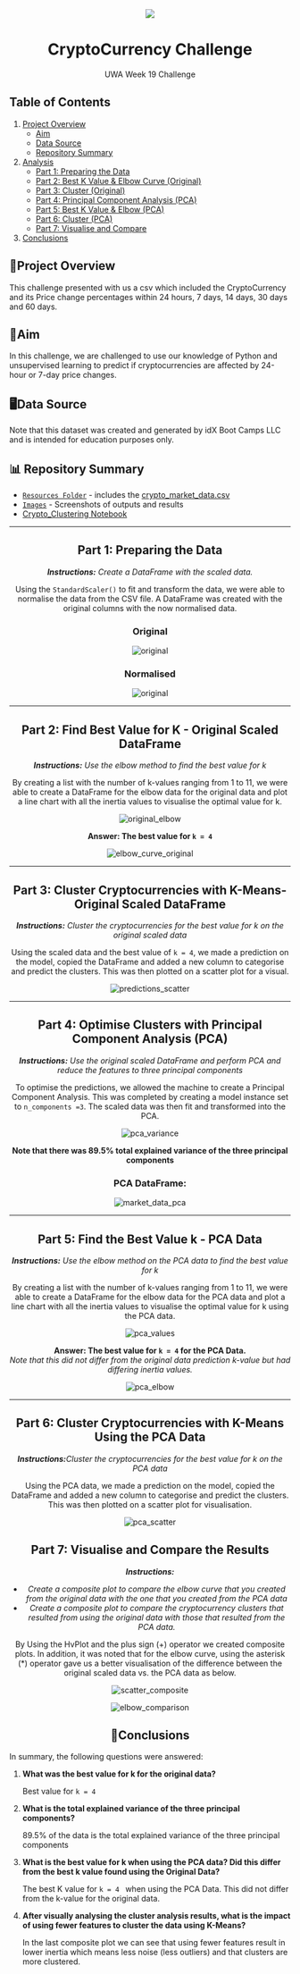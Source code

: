 <div align="center">
    <img src="https://github.com/jflengkong/CryptoClustering/assets/131760750/641a6f7c-4e23-4f2e-a660-37e492d9bbec">

  <h1 align="center"> CryptoCurrency Challenge </h1>

  <p align="center">
    UWA Week 19 Challenge
  </p>
</div>

    
## Table of Contents
1. [Project Overview](#project-overview)
    - [Aim](#aim)
    - [Data Source](#%EF%B8%8Fdata-source)
    - [Repository Summary](#-repository-summary)
2. [Analysis](#part-1-preparing-the-data)
    - [Part 1: Preparing the Data](#part-1-preparing-the-data)
    - [Part 2: Best K Value & Elbow Curve (Original)](#part-2-find-best-value-for-k---original-scaled-dataframe)
    - [Part 3: Cluster (Original)](#part-3-cluster-cryptocurrencies-with-k-means--original-scaled-dataframe)
    - [Part 4: Principal Component Analysis (PCA)](#part-4-optimise-clusters-with-principal-component-analysis-pca)
    - [Part 5: Best K Value & Elbow (PCA)](#part-5-find-the-best-value-k---pca-data)
    - [Part 6: Cluster (PCA)](#part-6-cluster-cryptocurrencies-with-k-means-using-the-pca-data)
    - [Part 7: Visualise and Compare](#part-7-visualise-and-compare-the-results)
12. [Conclusions](#conclusions)

## 📑Project Overview

This challenge presented with us a csv which included the CryptoCurrency and its Price change percentages within 24 hours, 7 days, 14 days, 30 days and 60 days. 

## 🎯Aim

In this challenge, we are challenged to use our knowledge of Python and unsupervised learning to predict if cryptocurrencies are affected by 24-hour or 7-day price changes.

## 🖥️Data Source

Note that this dataset was created and generated by idX Boot Camps LLC and is intended for education purposes only. 

## 📊 Repository Summary 
- [`Resources Folder`](https://github.com/jflengkong/CryptoClustering/tree/main/Resources)
      - includes the [crypto_market_data.csv](https://github.com/jflengkong/CryptoClustering/blob/main/Resources/crypto_market_data.csv)
- [`Images`](https://github.com/jflengkong/CryptoClustering/tree/main/Images)
      - Screenshots of outputs and results
- [Crypto_Clustering Notebook](https://github.com/jflengkong/CryptoClustering/blob/main/Crypto_Clustering.ipynb.ipynb)
  
---------------------------------

<div align='center'> 
    
## Part 1: Preparing the Data 
<i> <b>Instructions:</b> Create a DataFrame with the scaled data. </i> 

Using the `StandardScaler()` to fit and transform the data, we were able to normalise the data from the CSV file. A DataFrame was created with the original columns with the now normalised data. 


<h3><b>Original</b></h3>

![original](https://github.com/jflengkong/CryptoClustering/blob/main/Images/0.original.png)

 <h3><b>Normalised</b></h3>
 
![original](https://github.com/jflengkong/CryptoClustering/blob/main/Images/0.original_scaled.png) 

---------------------------------


## Part 2: Find Best Value for K - Original Scaled DataFrame 
<i> <b>Instructions:</b> Use the elbow method to find the best value for k </i> 

By creating a list with the number of k-values ranging from 1 to 11, we were able to create a DataFrame for the elbow data for the original data and plot a line chart with all the inertia values to visualise the optimal value for k. 

![original_elbow](https://github.com/jflengkong/CryptoClustering/blob/main/Images/1.%20original_elbow.png) 

<b> Answer: The best value for `k = 4` </b>    

![elbow_curve_original](https://github.com/jflengkong/CryptoClustering/blob/main/Images/2.%20elbow_curve_original.png)


---------------------------------

## Part 3: Cluster Cryptocurrencies with K-Means- Original Scaled DataFrame 
<i><b>Instructions:</b> Cluster the cryptocurrencies for the best value for k on the original scaled data </i> 

Using the scaled data and the best value of `k = 4`, we made a prediction on the model, copied the DataFrame and added a new column to categorise and predict the clusters. This was then plotted on a scatter plot for a visual.  
    
![predictions_scatter](https://github.com/jflengkong/CryptoClustering/blob/main/Images/3.predictions_scatter.png)


---------------------------------


## Part 4: Optimise Clusters with Principal Component Analysis (PCA) 
<i> <b>Instructions:</b> Use the original scaled DataFrame and perform PCA and reduce the features to three principal components </i> 

To optimise the predictions, we allowed the machine to create a Principal Component Analysis. This was completed by creating a model instance set to `n_components =3`. The scaled data was then fit and transformed into the PCA. 

![pca_variance](https://github.com/jflengkong/CryptoClustering/blob/main/Images/pca_explained_variance_ratio.png) 

<b> Note that there was 89.5% total explained variance of the three principal components </b> 

<h3><b> PCA DataFrame: </b> </h3>

![market_data_pca](https://github.com/jflengkong/CryptoClustering/blob/main/Images/4.market_data_pca.png) 


---------------------------------

## Part 5: Find the Best Value k - PCA Data
<i> <b>Instructions:</b> Use the elbow method on the PCA data to find the best value for k</i> 

By creating a list with the number of k-values ranging from 1 to 11, we were able to create a DataFrame for the elbow data for the PCA data and plot a line chart with all the inertia values to visualise the optimal value for k using the PCA data. 

    
![pca_values](https://github.com/jflengkong/CryptoClustering/blob/main/Images/5.pca_elbow_values.png) 

<b> Answer: The best value for `k = 4` for the PCA Data. </b> <br> 
<i> Note that this did not differ from the original data prediction k-value but had differing inertia values. </i> 

![pca_elbow](https://github.com/jflengkong/CryptoClustering/blob/main/Images/6.%20pca_elbow_curve.png)

---------------------------------


## Part 6: Cluster Cryptocurrencies with K-Means Using the PCA Data
<i> <b>Instructions:</b>Cluster the cryptocurrencies for the best value for k on the PCA data </i> 

Using the PCA data, we made a prediction on the model, copied the DataFrame and added a new column to categorise and predict the clusters. This was then plotted on a scatter plot for visualisation. 


![pca_scatter](https://github.com/jflengkong/CryptoClustering/blob/main/Images/7.%20pca_scatter.png)


## Part 7: Visualise and Compare the Results 
<i><b> Instructions: </b>  
- Create a composite plot to compare the elbow curve that you created from the original data with the one that you created from the PCA data
- Create a composite plot to compare the cryptocurrency clusters that resulted from using the original data with those that resulted from the PCA data.</i>

By Using the HvPlot and the plus sign (+) operator we created composite plots. In addition, it was noted that for the elbow curve, using the asterisk (*) operator gave us a better visualisation of the difference between the original scaled data vs. the PCA data as below. 


![scatter_composite](https://github.com/jflengkong/CryptoClustering/blob/main/Images/8.scatter_difference.png)

![elbow_comparison](https://github.com/jflengkong/CryptoClustering/blob/main/Images/9.elbow_curve_comparison.png)


## 📑Conclusions

</div> 

In summary, the following questions were answered: 

1. **What was the best value for k for the original data?**

    Best value for `k = 4`

2. **What is the total explained variance of the three principal components?**

    89.5% of the data is the total explained variance of the three principal components

3. **What is the best value for k when using the PCA data? Did this differ from the best k value found using the Original Data?**

    The best K value for `k = 4 ` when using the PCA Data. This did not differ from the k-value for the original data.
 
4. **After visually analysing the cluster analysis results, what is the impact of using fewer features to cluster the data using K-Means?**
  
    In the last composite plot we can see that using fewer features result in lower inertia which means less noise (less outliers) and that clusters are more clustered. 

